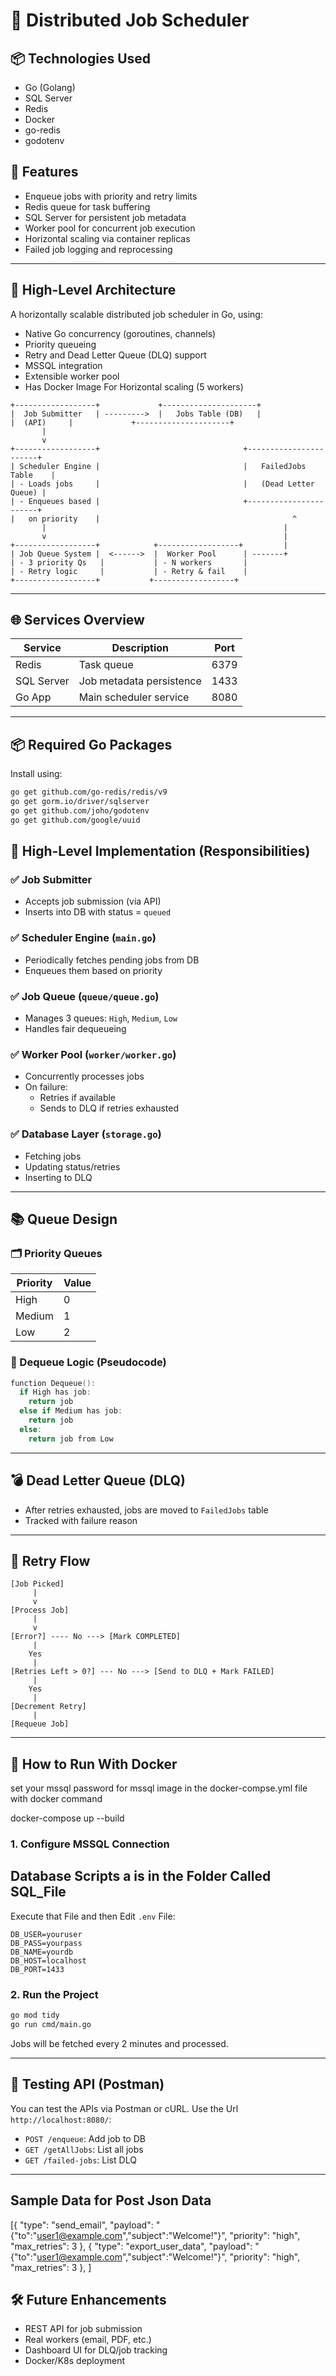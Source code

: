 
# 🧭 Distributed Job Scheduler


## 📦 Technologies Used

- Go (Golang)
- SQL Server
- Redis
- Docker 
- go-redis
- godotenv

## 🚀 Features

- Enqueue jobs with priority and retry limits
- Redis queue for task buffering
- SQL Server for persistent job metadata
- Worker pool for concurrent job execution
- Horizontal scaling via container replicas
- Failed job logging and reprocessing


---

## 📐 High-Level Architecture

A horizontally scalable distributed job scheduler in Go, using:
- Native Go concurrency (goroutines, channels)
- Priority queueing
- Retry and Dead Letter Queue (DLQ) support
- MSSQL integration
- Extensible worker pool
- Has Docker Image For  Horizontal scaling (5 workers)
```
+------------------+             +---------------------+
|  Job Submitter   | --------->  |   Jobs Table (DB)   |
|  (API)     |             +---------------------+
       |
       v
+------------------+                                +-----------------------+
| Scheduler Engine |                                |   FailedJobs Table    |
| - Loads jobs     |                                |   (Dead Letter Queue) |
| - Enqueues based |                                +-----------------------+
|   on priority    |                                           ^
       |                                                     |
       v                                                     |
+------------------+            +------------------+         |
| Job Queue System |  <------>  |  Worker Pool      | -------+
| - 3 priority Qs   |           | - N workers       |
| - Retry logic     |           | - Retry & fail    |
+------------------+           +------------------+
```

---
## 🌐 Services Overview

| Service       | Description               | Port     |
|---------------|---------------------------|----------|
| Redis         | Task queue                | 6379     |
| SQL Server    | Job metadata persistence  | 1433     |
| Go App        | Main scheduler service    | 8080     |

---
## 📦 Required Go Packages

Install using:

```bash
go get github.com/go-redis/redis/v9
go get gorm.io/driver/sqlserver
go get github.com/joho/godotenv
go get github.com/google/uuid
```
## 🧩 High-Level Implementation (Responsibilities)

### ✅ Job Submitter
- Accepts job submission (via API)
- Inserts into DB with status = `queued`

### ✅ Scheduler Engine (`main.go`)
- Periodically fetches pending jobs from DB
- Enqueues them based on priority

### ✅ Job Queue (`queue/queue.go`)
- Manages 3 queues: `High`, `Medium`, `Low`
- Handles fair dequeueing

### ✅ Worker Pool (`worker/worker.go`)
- Concurrently processes jobs
- On failure:
  - Retries if available
  - Sends to DLQ if retries exhausted

### ✅ Database Layer (`storage.go`)
- Fetching jobs
- Updating status/retries
- Inserting to DLQ

---

## 📚 Queue Design

### 🗂️ Priority Queues

| Priority  | Value |
|-----------|--------|
| High      | 0     |
| Medium    | 1     |
| Low       | 2     |

### 🔁 Dequeue Logic (Pseudocode)

```go
function Dequeue():
  if High has job:
    return job
  else if Medium has job:
    return job
  else:
    return job from Low
```

---

## 💣 Dead Letter Queue (DLQ)
- After retries exhausted, jobs are moved to `FailedJobs` table
- Tracked with failure reason

---

## 🔁 Retry Flow

```
[Job Picked]
     |
     v
[Process Job]
     |
     v
[Error?] ---- No ---> [Mark COMPLETED]
     |
    Yes
     |
[Retries Left > 0?] --- No ---> [Send to DLQ + Mark FAILED]
     |
    Yes
     |
[Decrement Retry]
     |
[Requeue Job]
```

---



## 🚀 How to Run With Docker
set your mssql password for mssql image in the docker-compse.yml file 
with docker command 

docker-compose up --build

### 1. Configure MSSQL Connection

## Database Scripts a is in the Folder Called SQL_File
Execute  that File and  then Edit `.env` File:

```
DB_USER=youruser
DB_PASS=yourpass
DB_NAME=yourdb
DB_HOST=localhost
DB_PORT=1433
```


### 2. Run the Project

```bash
go mod tidy
go run cmd/main.go
```

Jobs will be fetched every 2 minutes and processed.

---

## 🧪 Testing API (Postman)
You can test the APIs via Postman or cURL.
Use the Url `http://localhost:8080/`:

- `POST /enqueue`: Add job to DB
- `GET /getAllJobs`: List all jobs
- `GET /failed-jobs`: List DLQ

---
## Sample Data for Post Json Data 
  [{
    "type": "send_email",
    "payload": "{\"to\":\"user1@example.com\",\"subject\":\"Welcome!\"}",
    "priority": "high",
    "max_retries": 3
  },
{
    "type": "export_user_data",
    "payload": "{\"to\":\"user1@example.com\",\"subject\":\"Welcome!\"}",
    "priority": "high",
    "max_retries": 3
  },
]

## 🛠 Future Enhancements

- REST API for job submission
- Real workers (email, PDF, etc.)
- Dashboard UI for DLQ/job tracking
- Docker/K8s deployment
